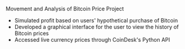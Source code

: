 Movement and Analysis of Bitcoin Price Project
- Simulated profit based on users' hypothetical purchase of Bitcoin
- Developed a graphical interface for the user to view the history of Bitcoin prices
- Accessed live currency prices through CoinDesk's Python API
